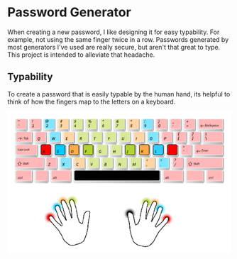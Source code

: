 # Password Generator

When creating a new password, I like designing it for easy typability. For example, not using the same finger twice in a row. Passwords generated by most generators I've used are really secure, but aren't that great to type. This project is intended to alleviate that headache.

## Typability

To create a password that is easily typable by the human hand, its helpful to think of how the fingers map to the letters on a keyboard.

![Home row mapping](/images/home_row_keys.png)
